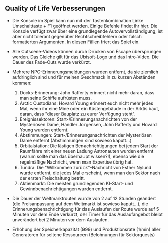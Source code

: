 ## Quality of Life Verbesserungen
- Die Konsole im Spiel kann nun mit der Tastenkombination Linke Umschalttaste + F1 geöffnet werden. Einige Befehle findet ihr [hier](https://www.nexusmods.com/anno2205/mods/1?tab=description). Die Konsole verfügt zwar über eine grundlegende Autovervollständigung, ist aber nicht tolerant gegenüber Rechtschreibfehlern oder falsch formatierten Argumenten. In diesen Fällen friert das Spiel ein.
- Alle Cutscene-Videos können durch Drücken von Escape übersprungen werden. Das Gleiche gilt für das Ubisoft-Logo und das Intro-Video. Die Dauer des Fade-Outs wurde verkürzt.
- Mehrere NPC-Erinnerungsmeldungen wurden entfernt, da sie ziemlich aufdringlich sind und für meinen Geschmack in zu kurzen Abständen kommen:

    1. Docks-Erinnerung: John Rafferty erinnert nicht mehr daran, dass man seine Schiffe aufrüsten muss.
    2. Arctic Custodians: Hovard Young erinnert euch nicht mehr jedes Mal, wenn ihr eine Mine oder ein Küstengebäude in der Arktis baut, daran, dass "dieser Bauplatz zu eurer Verfügung steht".
    3. Ereignissektoren: Start-/Erinnerungsnachrichten von der Mysteriösen Dame, Händler Jorgensen, John Rafferty und Hovard Young wurden entfernt.
    4. Abstimmungen: Start-/Erinnerungsnachrichten der Mysteriösen Dame entfernt (Abstimmungen sind sowieso kaputt...)
    5. Orbitalstation: Die lästigen Benachrichtigungen bei jedem Start der Raumfähre mit einer neuen Ladung Astronauten wurden entfernt (warum sollte man das überhaupt wissen?!), ebenso wie die regelmäßige Nachricht, wenn man Expertise übrig hat.
    6. Tundra: Die "Willkommen zurück"-Nachricht von Esther Nylund wurde entfernt, die jedes Mal erscheint, wenn man den Sektor nach der ersten Freischaltung betritt.
    7. Aktienmarkt: Die meisten grundlegenden KI-Start- und Gewinnbenachrichtigungen wurden entfernt.

- Die Dauer der Weltmarktrouten wurde von 2 auf 12 Stunden geändert (die Preisanpassung auf dem Weltmarkt ist sowieso kaputt...), die Erinnerungsbenachrichtigung für das Auslaufen der Route wurde auf 5 Minuten vor dem Ende verkürzt, der Timer für das Auslaufangebot bleibt unverändert bei 2 Minuten vor dem Auslaufen.
- Erhöhung der Speicherkapazität (999) und Produktionsrate (1/min) aller Generatoren für seltene Ressourcen (Belohnungen für Sektorquests)